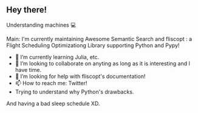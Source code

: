 
<!--
**Agrover112/Agrover112** is a ✨ _special_ ✨ repository because its `README.md` (this file) appears on your GitHub profile.
Here are some ideas to get you started:

- 🔭 I’m currently working on ...
- 🌱 I’m currently learning ...
- 👯 I’m looking to collaborate on ...
- 🤔 I’m looking for help with ...
- 💬 Ask me about ...
- 📫 How to reach me: ...
- 😄 Pronouns: ...
- ⚡ Fun fact: ...
-->
## Hey there!
Understanding machines 💻



Main: I'm currently maintaining Awesome Semantic Search and fliscopt : a Flight Scheduling Optimizationg Library supporting Python and Pypy!



- 🌱 I’m currently learning Julia, etc.
- 👯 I’m looking to collaborate on anyting as long as it is interesting and I have time.
- 🤔 I’m looking for help with  fliscopt's documentation!
-  📫 How to reach me:  Twitter!
-  Trying to understand why Python's drawbacks.

And having a bad sleep schedule XD.
